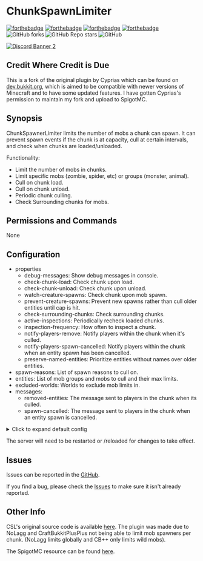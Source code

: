 # ChunkSpawnLimiter

[![forthebadge](https://forthebadge.com/images/badges/built-with-love.svg)](https://forthebadge.com)
[![forthebadge](https://forthebadge.com/images/badges/designed-in-ms-paint.svg)](https://forthebadge.com)
[![forthebadge](https://forthebadge.com/images/badges/made-with-java.svg)](https://forthebadge.com)
[![forthebadge](https://forthebadge.com/images/badges/approved-by-george-costanza.svg)](https://forthebadge.com)
![GitHub forks](https://img.shields.io/github/forks/Puyodead1/ChunkSpawnerLimiter?style=for-the-badge)
![GitHub Repo stars](https://img.shields.io/github/stars/Puyodead1/ChunkSpawnerLimiter?style=for-the-badge)
![GitHub](https://img.shields.io/github/license/Puyodead1/ChunkSpawnerLimiter?style=for-the-badge)

[![Discord Banner 2](https://discordapp.com/api/guilds/589200717277954093/widget.png?style=banner2)](https://discord.gg/tMzrSxQ)

## Credit Where Credit is Due

This is a fork of the original plugin by Cyprias which can be found on [dev.bukkit.org](https://dev.bukkit.org/projects/chunkspawnerlimiter), which is aimed to be compatible with newer versions of Minecraft and to have some updated features. I have gotten Cyprias's permission to maintain my fork and upload to SpigotMC.

## Synopsis

ChunkSpawnerLimiter limits the number of mobs a chunk can spawn. It can prevent spawn events if the chunk is at capacity, cull at certain intervals, and check when chunks are loaded/unloaded.

Functionality:

- Limit the number of mobs in chunks.
- Limit specific mobs (zombie, spider, etc) or groups (monster, animal).
- Cull on chunk load.
- Cull on chunk unload.
- Periodic chunk culling.
- Check Surrounding chunks for mobs.

## Permissions and Commands

None

## Configuration

- properties
  - debug-messages: Show debug messages in console.
  - check-chunk-load: Check chunk upon load.
  - check-chunk-unload: Check chunk upon unload.
  - watch-creature-spawns: Check chunk upon mob spawn.
  - prevent-creature-spawns: Prevent new spawns rather than cull older entities until cap is hit.
  - check-surrounding-chunks: Check surrounding chunks.
  - active-inspections: Periodically recheck loaded chunks.
  - inspection-frequency: How often to inspect a chunk.
  - notify-players-remove: Notify players within the chunk when it's culled.
  - notify-players-spawn-cancelled: Notify players within the chunk when an entity spawn has been cancelled.
  - preserve-named-entities: Prioritize entities without names over older entities.
- spawn-reasons: List of spawn reasons to cull on.
- entities: List of mob groups and mobs to cull and their max limits.
- excluded-worlds: Worlds to exclude mob limits in.
- messages:
  - removed-entities: The message sent to players in the chunk when its culled.
  - spawn-cancelled: The message sent to players in the chunk when an entity spawn is cancelled.

<details>
    <summary>Click to expand default config</summary>

```yaml
config-version: 1.2
properties:
  # Show debug messages.
  debug-messages: false
  # Check a chunk upon load (ChunkLoadEvent).
  check-chunk-load: false
  # Check a chunk upon unload (ChunkUnloadEvent).
  check-chunk-unload: false
  # Check a chunk when a mob spawns (CreatureSpawnEvent).
  watch-creature-spawns: true
  # Prevent new spawns rather than cull older entities until cap is hit.
  prevent-creature-spawns: false
  # Radius of surrounding chunks to check.
  check-surrounding-chunks: 1
  # When a chunk is loaded, recheck it periodically.
  active-inspections: true
  # How often, in seconds, to check the chunk.
  inspection-frequency: 300
  # Notify players in that chunk if stuff has been culled.
  notify-players-remove: false
  # Notify players in that chunk if a spawn event has been cancelled
  notify-players-spawn-cancelled: false
  # Prioritize entities without names over older entities.
  preserve-named-entities: true

# Spawn reasons to cull on.
spawn-reasons:
  BEEHIVE: true # When a bee is released from a beehive/bee nest
  BREEDING: true # When an animal breeds to create a child
  BUILD_IRONGOLEM: true # When an iron golem is spawned by being built
  BUILD_SNOWMAN: true # When a snowman is spawned by being built
  BUILD_WITHER: true # When a wither boss is spawned by being built
  COMMAND: true # When a creature is spawned by the "/summon" command
  CURED: true # When a villager is cured from infection
  CUSTOM: true # When a creature is spawned by plugins
  DEFAULT: true # When an entity is missing a SpawnReason
  DISPENSE_EGG: true # When a creature is spawned by a dispenser dispensing an egg
  DROWNED: true # When a creature is spawned by another entity drowning
  EGG: true # When a creature spawns from an egg
  ENDER_PEARL: true # When an entity is spawned as a result of ender pearl usage
  EXPLOSION: true # When eg an effect cloud is spawned as a result of a creeper exploding
  INFECTION: true # When a zombie infects a villager
  JOCKEY: true # When an entity spawns as a jockey of another entity (mostly spider jockeys)
  LIGHTNING: true # When a creature spawns because of a lightning strike
  MOUNT: true # When an entity spawns as a mount of another entity (mostly chicken jockeys)
  NATURAL: true # When something spawns from natural means
  NETHER_PORTAL: true # When a creature is spawned by nether portal
  OCELOT_BABY: true # When an ocelot has a baby spawned along with them
  PATROL: true # When an entity is spawned as part of a patrol
  PIGLIN_ZOMBIFIED: true # When a piglin is converted to a zombified piglib.
  RAID: true # When an entity is spawned as part of a raid
  REINFORCEMENTS: true # When an entity calls for reinforcements
  SHEARED: true # When an cow is spawned by shearing a mushroom cow
  SHOULDER_ENTITY: true # When an entity is spawned as a result of the entity it is being perched on jumping or being damaged
  SILVERFISH_BLOCK: true # When a silverfish spawns from a block
  SLIME_SPLIT: true # When a slime splits
  SPAWNER: true # When a creature spawns from a spawner
  SPAWNER_EGG: true # When a creature spawns from a Spawner Egg
  TRAP: true # When an entity spawns as a trap for players approaching
  VILLAGE_DEFENSE: true # When an iron golem is spawned to defend a village
  VILLAGE_INVASION: true # When a zombie is spawned to invade a village

entities:
  # NOTE: Remember that these numbers are per chunk

  # Mob Groups
  AMBIENT: 5 # Bat
  ANIMAL: 50 # Axolotl, Bee, Chicken, Cow, Mushroom Cow, Fox, Goat, Hoglin, Ocelot, Panda, Polar Bear, Rabbit, Sheep, Pig, Strider, Donkey, Llama, Mule, Horse, Skeleton Horse, Zombie Horse, Cat, Parrot, Wolf, Turtle
  MONSTER: 50 # Skeleton, Stray, Wither Skeleton, Blaze, Creeper, Enderman, Endermite, Giant, Guardian, Elder Guardian, Piglin, Piglin Brute, Pillager, Evoker, Illusioner, Vindicator, Ravager, Witch, Silverfish, Spider, Cave Spider, Vex, Wither, Zoglin, Zombie, Drowned, Husk, Pig Zombie, Zombie Villager, Slime, Magma Cube
  NPC: 50 # Villager, Wandering Trader
  OTHER: 200 # Anything else not listed in other categories
  WATER_MOB: 50 # Squid, Dolphin, Cod, Puffer Fish, Salmon, Tropical Fish, Glow Squid

  # Individual entities
  AXOLOTL: 10
  BEE: 10
  CHICKEN: 10
  COW: 10
  MUSHROOM_COW: 10
  FOX: 10
  GOAT: 10
  HOGLIN: 10
  OCELOT: 10
  PANDA: 10
  POLAR_BEAR: 10
  RABBIT: 10
  SHEEP: 10
  PIG: 10
  STRIDER: 10
  DONKEY: 10
  LLAMA: 10
  MULE: 10
  HORSE: 10
  SKELETON_HORSE: 10
  ZOMBIE_HORSE: 10
  CAT: 10
  PARROT: 10
  WOLF: 10
  TURTLE: 10
  SKELETON: 10
  STRAY: 10
  WITHER_SKELETON: 10
  BLAZE: 10
  CREEPER: 10
  ENDERMAN: 10
  ENDERMITE: 10
  GIANT: 10
  GUARDIAN: 10
  ELDER_GUARDIAN: 10
  PIGLIN: 10
  PIGLIN_BRUTE: 10
  PILLAGER: 10
  EVOKER: 10
  ILLUSIONER: 10
  VINDICATOR: 10
  RAVAGER: 10
  WITCH: 10
  SILVERFISH: 10
  SPIDER: 10
  CAVE_SPIDER: 10
  VEX: 10
  WITHER: 10
  ZOGLIN: 10
  ZOMBIE: 10
  DROWNED: 10
  HUSK: 10
  PIG_ZOMBIE: 10
  ZOMBIE_VILLAGER: 10
  SLIME: 10
  MAGMA_CUBE: 10
  BAT: 10
  SQUID: 10
  DOLPHIN: 10
  COD: 10
  PUFFER_FISH: 10
  SALMON: 10
  TROPICAL_FISH: 10
  GLOW_SQUID: 10
  VILLAGER: 10
  WANDERING_TRADER: 10
  GHAST: 10
  PHANTOM: 10
  IRON_GOLEM: 10
  SHULKER: 10
  SNOWMAN: 10

# Exclude these worlds from limits.
excluded-worlds: []

messages:
  removed-entites: "&7Removed %amount% %type% in your chunk."
  spawn-cancelled: "&7Cancelled spawn event for %type% in your chunk."
```
</details>

The server will need to be restarted or /reloaded for changes to take effect.

## Issues
Issues can be reported in the [GitHub](https://github.com/Puyodead1/ChunkSpawnerLimiter/issues/new).

If you find a bug, please check the [Issues](https://github.com/Puyodead1/ChunkSpawnerLimiter/issues) to make sure it isn't already reported.

## Other Info
CSL's original source code is available [here](https://github.com/Cyprias/ChunkSpawnerLimiter). The plugin was made due to NoLagg and CraftBukkitPlusPlus not being able to limit mob spawners per chunk. (NoLagg limits globally and CB++ only limits wild mobs).

The SpigotMC resource can be found [here](https://www.spigotmc.org/resources/chunkspawnerlimiter.93337/).
